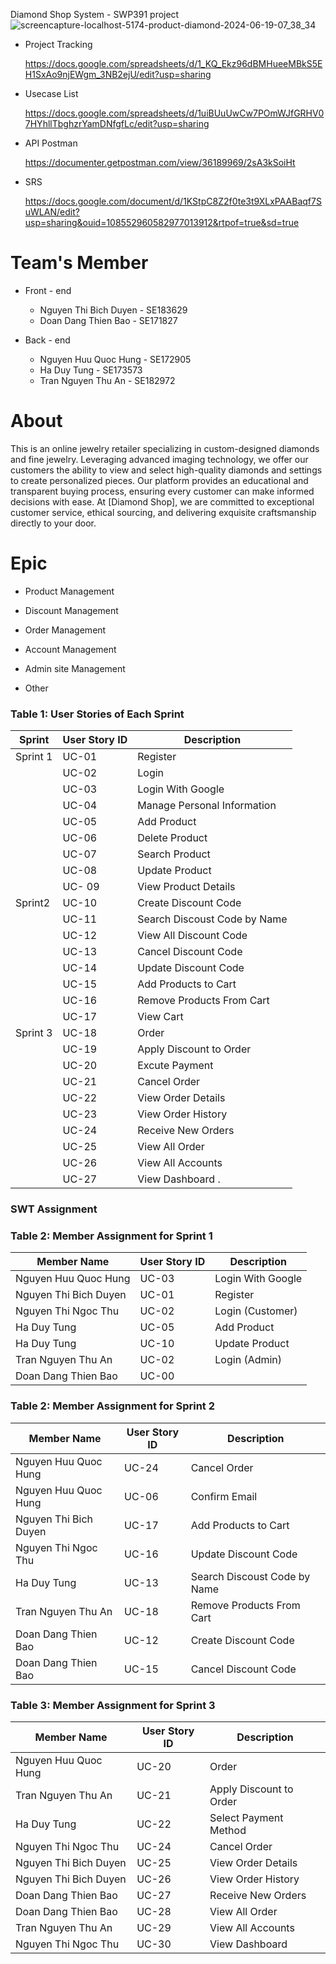 Diamond Shop System - SWP391 project
![screencapture-localhost-5174-product-diamond-2024-06-19-07_38_34](https://github.com/quochungg/FDiamondShop/assets/167979922/404aa80a-6696-403e-9ebb-b33c1487a5d7)
- Project Tracking
  
  https://docs.google.com/spreadsheets/d/1_KQ_Ekz96dBMHueeMBkS5EH1SxAo9njEWgm_3NB2ejU/edit?usp=sharing
  
- Usecase List

  https://docs.google.com/spreadsheets/d/1uiBUuUwCw7POmWJfGRHV07HYhllTbghzrYamDNfgfLc/edit?usp=sharing

- API Postman

  https://documenter.getpostman.com/view/36189969/2sA3kSoiHt
  
- SRS 

  https://docs.google.com/document/d/1KStpC8Z2f0te3t9XLxPAABaqf7SuWLAN/edit?usp=sharing&ouid=108552960582977013912&rtpof=true&sd=true
  

# Team's Member

- Front - end
  
  - Nguyen Thi Bich Duyen - SE183629
  - Doan Dang Thien Bao - SE171827
    
- Back - end
  
  - Nguyen Huu Quoc Hung - SE172905
  - Ha Duy Tung - SE173573
  - Tran Nguyen Thu An - SE182972

# About

This is an online jewelry retailer specializing in custom-designed diamonds and fine jewelry. Leveraging advanced imaging technology, we offer our customers the ability to view and select high-quality diamonds and settings to create personalized pieces. Our platform provides an educational and transparent buying process, ensuring every customer can make informed decisions with ease. At [Diamond Shop], we are committed to exceptional customer service, ethical sourcing, and delivering exquisite craftsmanship directly to your door.

# Epic

- Product Management

- Discount Management

- Order Management

- Account Management

- Admin site Management

- Other
### Table 1: User Stories of Each Sprint
| Sprint   | User Story ID | Description                |
|----------|----------------|----------------------------|
| Sprint 1 | UC-01    | Register                      |
|          | UC-02    | Login                     |
|          | UC-03    | Login With Google           |
|          | UC-04    | Manage Personal Information            |
|          | UC-05    | Add Product           |
|          | UC-06    | Delete Product                 |
|          | UC-07    | Search Product               |
|          | UC-08    | Update Product               |
|          | UC- 09   | View Product Details                |
| Sprint2  | UC-10   | Create Discount Code              |
|          | UC-11    | Search Discoust Code by Name            |
|          | UC-12   | View All Discount Code            |
|          | UC-13    | Cancel Discount Code               |
|          | UC-14    | Update Discount Code                 |
|          | UC-15    | Add Products to Cart                 |
|          | UC-16    | Remove Products From Cart               |
|          | UC-17    | View Cart            |
| Sprint 3 | UC-18    | Order               |
|          | UC-19    | Apply Discount to Order               |
|          | UC-20    | Excute Payment                 |
|          | UC-21    | Cancel Order                 |
|          | UC-22    | View Order Details                 |
|          | UC-23    | View Order History               |
|          | UC-24    | Receive New Orders                 |
|          | UC-25    | View All Order        |
|          | UC-26    | View All Accounts         |
|          | UC-27    | View Dashboard   .      |





### SWT Assignment
### Table 2: Member Assignment for Sprint 1
| Member Name | User Story ID | Description            |
|-------------|---------------|------------------------|
| Nguyen Huu Quoc Hung     | UC-03   |  Login With Google                 |
| Nguyen Thi Bich Duyen     | UC-01   | Register       |
| Nguyen Thi Ngoc Thu   | UC-02    | Login (Customer)                    |
| Ha Duy Tung    | UC-05    | Add Product                   |
| Ha Duy Tung    | UC-10    | Update Product                  |
| Tran Nguyen Thu An       | UC-02    | Login (Admin)           |
| Doan Dang Thien Bao       | UC-00    |            |

### Table 2: Member Assignment for Sprint 2
| Member Name | User Story ID | Description            |
|-------------|---------------|------------------------|
| Nguyen Huu Quoc Hung     | UC-24   | Cancel Order                |
| Nguyen Huu Quoc Hung     | UC-06   | Confirm Email                 |
| Nguyen Thi Bich Duyen     | UC-17   | Add Products to Cart       |
| Nguyen Thi Ngoc Thu   | UC-16    | Update Discount Code                    |
| Ha Duy Tung    | UC-13    | Search Discoust Code by Name                   |
| Tran Nguyen Thu An       | UC-18    | Remove Products From Cart           |
| Doan Dang Thien Bao       | UC-12    | Create Discount Code            |
| Doan Dang Thien Bao       | UC-15    | Cancel Discount Code            |      

### Table 3: Member Assignment for Sprint 3
| Member Name | User Story ID | Description            |
|-------------|---------------|------------------------|
| Nguyen Huu Quoc Hung     | UC-20   | Order                |
| Tran Nguyen Thu An       | UC-21    | Apply Discount to Order           |
| Ha Duy Tung    | UC-22    | Select Payment Method                   |
| Nguyen Thi Ngoc Thu   | UC-24    | Cancel Order                    |
| Nguyen Thi Bich Duyen     | UC-25   | View Order Details      |
| Nguyen Thi Bich Duyen     | UC-26   | View Order History       |
| Doan Dang Thien Bao       | UC-27    | Receive New Orders            | 
| Doan Dang Thien Bao       | UC-28    | View All Order             |
| Tran Nguyen Thu An       | UC-29    | View All Accounts           |
| Nguyen Thi Ngoc Thu   | UC-30    | View Dashboard                  |
<!-- ## Minimal [(Free version)](https://minimal-kit-react.vercel.app/)

![license](https://img.shields.io/badge/license-MIT-blue.svg)

> Free React Admin Dashboard made with Material-UI components and React.

![preview](public/assets/preview.jpg)

## Demo

- [Dashboard Page](https://minimal-kit-react.vercel.app/)
- [Users Page](https://minimal-kit-react.vercel.app/user)
- [Products Page](https://minimal-kit-react.vercel.app/products)
- [Blog Page](https://minimal-kit-react.vercel.app/blog)
- [Login Page](https://minimal-kit-react.vercel.app/login)
- [Not Found Page](https://minimal-kit-react.vercel.app/404)

## Quick start

- [Download from Github](https://github.com/minimal-ui-kit/material-kit-react/archive/refs/heads/main.zip) or clone the repo : `git clone https://github.com/minimal-ui-kit/material-kit-react.git`
- Recommended `Node.js v18.x`.
- **Install:** `yarn install`
- **Start:** `yarn dev`
- **Build:** `yarn build`

## Upgrade to PRO Version

| Minimal Free     | [Minimal Pro](https://material-ui.com/store/items/minimal-dashboard/) |
| :--------------- | :-------------------------------------------------------------------- |
| **6** Demo Pages | **70+** Demo Pages                                                    |
| -                | Authentication with **Amplify**, **Auth0**, **JWT** and **Firebase**  |
| -                | [+More components](https://minimals.cc/components)                    |
| -                | Dark & light mode                                                     |
| -                | Next.js version                                                       |
| -                | TypeScript version (Standard Plus and Extended license)               |
| -                | Design Figma File (Standard Plus and Extended license)                |
| -                | Complete Users Flows                                                  |
| -                | Learn more: [Package & License](https://docs.minimals.cc/package)     |

## License

Distributed under the MIT License. See [LICENSE](https://github.com/minimal-ui-kit/minimal.free/blob/main/LICENSE.md) for more information.

## Contact us

Email: support@minimals.cc -->

